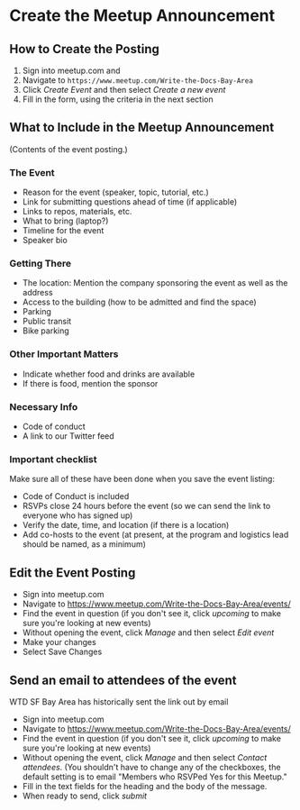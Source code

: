 # Create the Meetup Announcement

## How to Create the Posting 

1. Sign into meetup.com and 
2. Navigate to `https://www.meetup.com/Write-the-Docs-Bay-Area`
3. Click *Create Event* and then select *Create a new event*
4. Fill in the form, using the criteria in the next section

## What to Include in the Meetup Announcement 

(Contents of the event posting.)

### The Event 

* Reason for the event (speaker, topic, tutorial, etc.)
* Link for submitting questions ahead of time (if applicable)
* Links to repos, materials, etc.
* What to  bring (laptop?)
* Timeline for the event
* Speaker bio


### Getting There

* The location: Mention the company sponsoring the event as well as the address
* Access to the building (how to be admitted and find the space)
* Parking
* Public transit
* Bike parking

### Other Important Matters

* Indicate whether food and drinks are available
* If there is food, mention the sponsor

### Necessary Info

* Code of conduct
* A link to our Twitter feed

### Important checklist 

Make sure all of these have been done when you save the event listing: 

* Code of Conduct is included 
* RSVPs close 24 hours before the event (so we can send the link to everyone who has signed up)
* Verify the date, time, and location (if there is a location)
* Add co-hosts to the event (at present, at the program and logistics lead should be named, as a minimum)

## Edit the Event Posting

* Sign into meetup.com 
* Navigate to https://www.meetup.com/Write-the-Docs-Bay-Area/events/ 
* Find the event in question (if you don't see it, click *upcoming* to make sure you're looking at new events)
* Without opening the event, click *Manage* and then select *Edit event*
* Make your changes
* Select Save Changes


## Send an email to attendees of the event

WTD SF Bay Area has historically sent the link out by email 

* Sign into meetup.com 
* Navigate to https://www.meetup.com/Write-the-Docs-Bay-Area/events/ 
* Find the event in question (if you don't see it, click *upcoming* to make sure you're looking at new events)
* Without opening the event, click *Manage* and then select *Contact attendees*. (You shouldn't have to change any of the checkboxes, the default setting is to email "Members who RSVPed Yes for this Meetup."
* Fill in the text fields for the heading and the body of the message. 
* When ready to send, click *submit*
